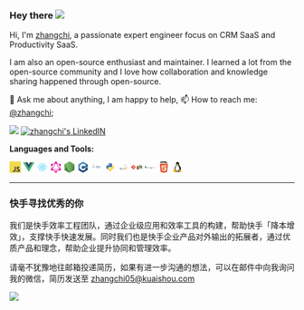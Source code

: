 
### Hey there <img src="https://media.giphy.com/media/hvRJCLFzcasrR4ia7z/giphy.gif" width="25px">




Hi, I'm [zhangchi](https://www.yuque.com/zhangchi1024), a passionate expert engineer focus on CRM SaaS and Productivity SaaS.

I am also an open-source enthusiast and maintainer. I learned a lot from the open-source community and I love how collaboration and knowledge sharing happened through open-source.

💬 Ask me about anything, I am happy to help, 📫 How to reach me: [@zhangchi](https://twitter.com/Terrychinaz);

![](https://visitor-badge.glitch.me/badge?page_id=cg0101.cg0101) <a href="https://www.linkedin.com/in/%E9%A9%B0-%E5%BC%A0-60669710a/">
  <img  alt="zhangchi's LinkedIN" width="22px" src="https://raw.githubusercontent.com/peterthehan/peterthehan/master/assets/linkedin.svg" />
</a>



**Languages and Tools:**  

<code><img height="20" src="https://raw.githubusercontent.com/github/explore/80688e429a7d4ef2fca1e82350fe8e3517d3494d/topics/javascript/javascript.png"></code>
<code><img height="20" src="https://raw.githubusercontent.com/github/explore/80688e429a7d4ef2fca1e82350fe8e3517d3494d/topics/vue/vue.png"></code>
<code><img height="20" src="https://raw.githubusercontent.com/github/explore/80688e429a7d4ef2fca1e82350fe8e3517d3494d/topics/react/react.png"></code>
<code><img height="20" src="https://raw.githubusercontent.com/github/explore/5c058a388828bb5fde0bcafd4bc867b5bb3f26f3/topics/graphql/graphql.png"></code>
<code><img height="20" src="https://raw.githubusercontent.com/github/explore/80688e429a7d4ef2fca1e82350fe8e3517d3494d/topics/nodejs/nodejs.png"></code>
<code><img height="20" src="https://raw.githubusercontent.com/github/explore/80688e429a7d4ef2fca1e82350fe8e3517d3494d/topics/cpp/cpp.png"></code>
<code><img height="20" src="https://raw.githubusercontent.com/github/explore/80688e429a7d4ef2fca1e82350fe8e3517d3494d/topics/java/java.png"></code>
<code><img height="20" src="https://raw.githubusercontent.com/github/explore/80688e429a7d4ef2fca1e82350fe8e3517d3494d/topics/python/python.png"></code>
<code><img height="20" src="https://raw.githubusercontent.com/github/explore/80688e429a7d4ef2fca1e82350fe8e3517d3494d/topics/mysql/mysql.png"></code>
<code><img height="20" src="https://raw.githubusercontent.com/github/explore/80688e429a7d4ef2fca1e82350fe8e3517d3494d/topics/git/git.png"></code>
<code><img height="20" src="https://raw.githubusercontent.com/github/explore/80688e429a7d4ef2fca1e82350fe8e3517d3494d/topics/mongodb/mongodb.png"></code>
<code><img height="20" src="https://raw.githubusercontent.com/github/explore/80688e429a7d4ef2fca1e82350fe8e3517d3494d/topics/html/html.png"></code>
<code><img height="20" src="https://raw.githubusercontent.com/github/explore/80688e429a7d4ef2fca1e82350fe8e3517d3494d/topics/linux/linux.png"></code>


<hr>

### 快手寻找优秀的你

我们是快手效率工程团队，通过企业级应用和效率工具的构建，帮助快手「降本增效」，支撑快手快速发展。同时我们也是快手企业产品对外输出的拓展者，通过优质产品和理念，帮助企业提升协同和管理效率。

请毫不犹豫地往邮箱投递简历，如果有进一步沟通的想法，可以在邮件中向我询问我的微信，简历发送至 zhangchi05@kuaishou.com

<img align="left" src="https://static.yximgs.com/udata/pkg/fe/kwai_home_logo.9fa14a37.png">



